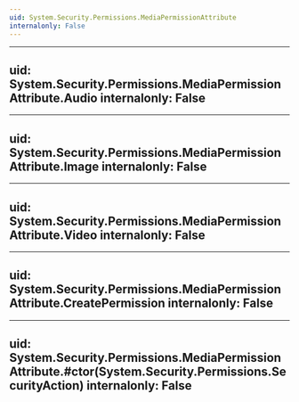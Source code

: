 ```yaml
---
uid: System.Security.Permissions.MediaPermissionAttribute
internalonly: False
---
```


---
uid: System.Security.Permissions.MediaPermissionAttribute.Audio
internalonly: False
---

---
uid: System.Security.Permissions.MediaPermissionAttribute.Image
internalonly: False
---

---
uid: System.Security.Permissions.MediaPermissionAttribute.Video
internalonly: False
---

---
uid: System.Security.Permissions.MediaPermissionAttribute.CreatePermission
internalonly: False
---

---
uid: System.Security.Permissions.MediaPermissionAttribute.#ctor(System.Security.Permissions.SecurityAction)
internalonly: False
---

